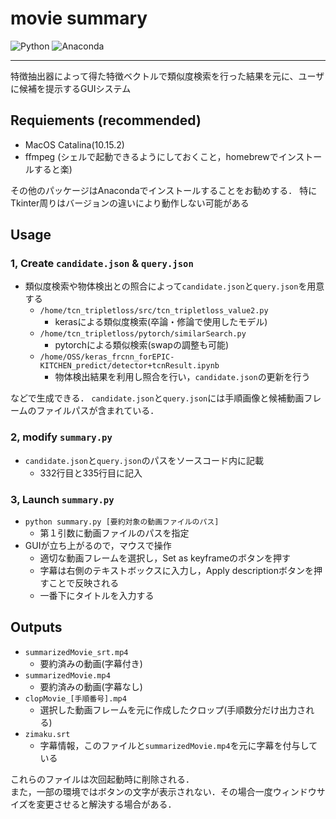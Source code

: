# movie summary

![Python](https://img.shields.io/badge/Python-3.6.5-blue.svg)
![Anaconda](https://img.shields.io/badge/Anaconda-5.2.0-green.svg)

***
特徴抽出器によって得た特徴ベクトルで類似度検索を行った結果を元に、ユーザに候補を提示するGUIシステム

## Requiements (recommended)
- MacOS Catalina(10.15.2)
- ffmpeg (シェルで起動できるようにしておくこと，homebrewでインストールすると楽)


その他のパッケージはAnacondaでインストールすることをお勧めする．
特にTkinter周りはバージョンの違いにより動作しない可能がある

## Usage
### 1, Create `candidate.json` & `query.json`
- 類似度検索や物体検出との照合によって`candidate.json`と`query.json`を用意する
    - `/home/tcn_tripletloss/src/tcn_tripletloss_value2.py`
        - kerasによる類似度検索(卒論・修論で使用したモデル)
    - `/home/tcn_tripletloss/pytorch/similarSearch.py`
        - pytorchによる類似検索(swapの調整も可能)
    - `/home/OSS/keras_frcnn_forEPIC-KITCHEN_predict/detector+tcnResult.ipynb`
        - 物体検出結果を利用し照合を行い，`candidate.json`の更新を行う

などで生成できる．
`candidate.json`と`query.json`には手順画像と候補動画フレームのファイルパスが含まれている．

### 2, modify `summary.py`
- `candidate.json`と`query.json`のパスをソースコード内に記載
    - 332行目と335行目に記入

### 3, Launch `summary.py`
- `python summary.py [要約対象の動画ファイルのパス]`
    - 第１引数に動画ファイルのパスを指定
- GUIが立ち上がるので，マウスで操作
    - 適切な動画フレームを選択し，Set as keyframeのボタンを押す
    - 字幕は右側のテキストボックスに入力し，Apply descriptionボタンを押すことで反映される
    - 一番下にタイトルを入力する

## Outputs
- `summarizedMovie_srt.mp4`
    - 要約済みの動画(字幕付き)
- `summarizedMovie.mp4`
    - 要約済みの動画(字幕なし)
- `clopMovie_[手順番号].mp4`
    - 選択した動画フレームを元に作成したクロップ(手順数分だけ出力される)
- `zimaku.srt`
    - 字幕情報，このファイルと`summarizedMovie.mp4`を元に字幕を付与している

これらのファイルは次回起動時に削除される．\
また，一部の環境ではボタンの文字が表示されない．その場合一度ウィンドウサイズを変更させると解決する場合がある．
